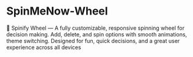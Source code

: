 # SpinMeNow-Wheel
🎡 Spinify Wheel — A fully customizable, responsive spinning wheel for decision making. Add, delete, and spin options with smooth animations, theme switching. Designed for fun, quick decisions, and a great user experience across all devices
